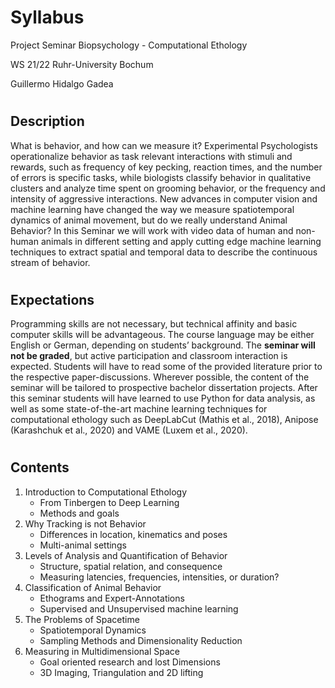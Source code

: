 # Syllabus

Project Seminar Biopsychology - Computational Ethology

WS 21/22 Ruhr-University Bochum

Guillermo Hidalgo Gadea

#
## Description

What is behavior, and how can we measure it? Experimental Psychologists operationalize behavior as task relevant interactions with stimuli and rewards, such as frequency of key pecking, reaction times, and the number of errors is specific tasks, while biologists classify behavior in qualitative clusters and analyze time spent on grooming behavior, or the frequency and intensity of aggressive interactions. New advances in computer vision and machine learning have changed the way we measure spatiotemporal dynamics of animal movement, but do we really understand Animal Behavior? In this Seminar we will work with video data of human and non-human animals in different setting and apply cutting edge machine learning techniques to extract spatial and temporal data to describe the continuous stream of behavior.

#
## Expectations

Programming skills are not necessary, but technical affinity and basic computer skills will be advantageous. The course language may be either English or German, depending on students’ background. The **seminar will not be graded**, but active participation and classroom interaction is expected. Students will have to read some of the provided literature prior to the respective paper-discussions. Wherever possible, the content of the seminar will be tailored to prospective bachelor dissertation projects. After this seminar students will have learned to use Python for data analysis, as well as some state-of-the-art machine learning techniques for computational ethology such as DeepLabCut \(Mathis et al., 2018\), Anipose \(Karashchuk et al., 2020\) and VAME \(Luxem et al., 2020\).

#
## Contents

1. Introduction to Computational Ethology
   - From Tinbergen to Deep Learning
   - Methods and goals
2. Why Tracking is not Behavior
   - Differences in location, kinematics and poses
   - Multi-animal settings
3. Levels of Analysis and Quantification of Behavior
   - Structure, spatial relation, and consequence
   - Measuring latencies, frequencies, intensities, or duration?
4. Classification of Animal Behavior 
   - Ethograms and Expert-Annotations
   - Supervised and Unsupervised machine learning
5. The Problems of Spacetime
   - Spatiotemporal Dynamics
   - Sampling Methods and Dimensionality Reduction
6. Measuring in Multidimensional Space
   - Goal oriented research and lost Dimensions
   - 3D Imaging, Triangulation and 2D lifting
